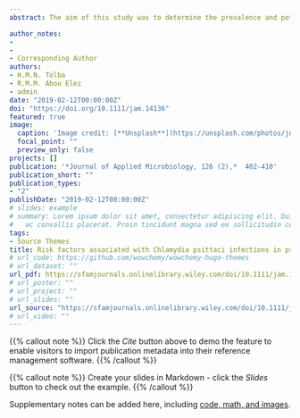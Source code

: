 ```yaml
---
abstract: The aim of this study was to determine the prevalence and potential risk factors associated with Chlamydia psittaci infections in psittacine birds and bird handlers in Egypt. A total of 190 swabs were collected from psittacine birds (n = 120) and bird handlers (n = 70) and were tested by polymerase chain reaction to detect the C. psittaci ompA gene. Chlamydia psittaci DNA was detected in 63 (52·5%) of 120 samples collected from psittacine birds. The occurrence of C. psittaci infections was high in Cockatiel birds (60%), followed by Fischer's lovebird (51%) and Rosy-faced lovebird (47·5%). Bird age, location (pet markets and households), housing (caged and aviary), and sampling season were considered significant risk factors for C. psittaci infections in psittacine birds. Of the 70 sputum swabs collected from bird handlers, only 4 (6%) were positive for C. psittaci. Positive cases were closely associated with older persons (≥30 years) who had respiratory signs and handled birds in pet markets. Further, wearing protective gloves and washing hands when handling psittacine birds decreased the frequency of C. psittaci infections in bird handlers. The prevalence of C. psittaci infections in psittacine birds in Egypt is high, which has a potential threat to human health in this area. Thus, dissemination of effective prevention and control measures is essential to prevent the spread of C. psittaci among psittacine birds, as well as among humans in contact with birds. Results from this study highlighted the risk factors associated with C. psittaci infections in psittacine birds and bird handlers in Egypt and will aid in developing prevention and control measures to reduce the risk of C. psittaci infection.

author_notes:
-
-
- Corresponding Author
authors:
- H.M.N. Tolba
- R.M.M. Abou Elez
- admin
date: "2019-02-12T00:00:00Z"
doi: "https://doi.org/10.1111/jam.14136"
featured: true
image:
  caption: 'Image credit: [**Unsplash**](https://unsplash.com/photos/jdD8gXaTZsc)'
  focal_point: ""
  preview_only: false
projects: []
publication: '*Journal of Applied Microbiology, 126 (2),*  402-410'
publication_short: ""
publication_types:
- "2"
publishDate: "2019-02-12T00:00:00Z"
# slides: example
# summary: Lorem ipsum dolor sit amet, consectetur adipiscing elit. Duis posuere tellus
#   ac convallis placerat. Proin tincidunt magna sed ex sollicitudin condimentum.
tags:
- Source Themes
title: Risk factors associated with Chlamydia psittaci infections in psittacine birds and bird handlers
# url_code: https://github.com/wowchemy/wowchemy-hugo-themes
# url_dataset: ""
url_pdf: https://sfamjournals.onlinelibrary.wiley.com/doi/10.1111/jam.14136
# url_poster: ""
# url_project: ""
# url_slides: ""
url_source: "https://sfamjournals.onlinelibrary.wiley.com/doi/10.1111/jam.14136"
# url_video: ""
---
```


{{% callout note %}}
Click the *Cite* button above to demo the feature to enable visitors to import publication metadata into their reference management software.
{{% /callout %}}

{{% callout note %}}
Create your slides in Markdown - click the *Slides* button to check out the example.
{{% /callout %}}

Supplementary notes can be added here, including [code, math, and images](https://wowchemy.com/docs/writing-markdown-latex/).
